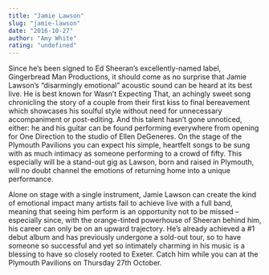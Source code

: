 ```yaml
---
title: "Jamie Lawson"
slug: "jamie-lawson"
date: "2016-10-27"
author: "Amy White"
rating: "undefined"
---
```


Since he’s been signed to Ed Sheeran’s excellently-named label, Gingerbread Man Productions, it should come as no surprise that Jamie Lawson’s “disarmingly emotional” acoustic sound can be heard at its best live. He is best known for Wasn’t Expecting That, an achingly sweet song chronicling the story of a couple from their first kiss to final bereavement which showcases his soulful style without need for unnecessary accompaniment or post-editing. And this talent hasn’t gone unnoticed, either: he and his guitar can be found performing everywhere from opening for One Direction to the studio of Ellen DeGeneres. On the stage of the Plymouth Pavilions you can expect his simple, heartfelt songs to be sung with as much intimacy as someone performing to a crowd of fifty. This especially will be a stand-out gig as Lawson, born and raised in Plymouth, will no doubt channel the emotions of returning home into a unique performance.

Alone on stage with a single instrument, Jamie Lawson can create the kind of emotional impact many artists fail to achieve live with a full band, meaning that seeing him perform is an opportunity not to be missed – especially since, with the orange-tinted powerhouse of Sheeran behind him, his career can only be on an upward trajectory. He’s already achieved a #1 debut album and has previously undergone a sold-out tour, so to have someone so successful and yet so intimately charming in his music is a blessing to have so closely rooted to Exeter. Catch him while you can at the Plymouth Pavilions on Thursday 27th October.
